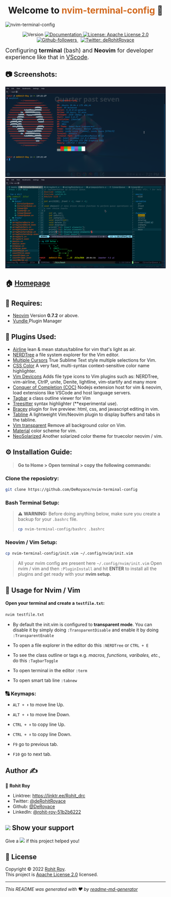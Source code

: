 <h1 style="text-align: center; font-weight:bold">Welcome to <font color="chocolate">nvim-terminal-config</font> 👋</h1>
<img src="https://socialify.git.ci/DeRoyace/nvim-terminal-config/image?description=1&descriptionEditable=This%20repo%20is%20made%20for%20nvim%20and%20bash%20terminal%20setup%20for%20better%20development%20experience.&font=Inter&forks=1&issues=1&language=1&name=1&owner=1&pattern=Charlie%20Brown&pulls=1&stargazers=1&theme=Dark" alt="nvim-terminal-config"  />

<p style="text-align: center">
  <img alt="Version" src="https://img.shields.io/badge/version-v0.1-red.svg?cacheSeconds=2592000&style=flat" height="24px" />
  <a href="https://github.com/DeRoyace/nvim-terminal-config/blob/master/README.md" target="_blank">
    <img alt="Documentation" src="https://img.shields.io/badge/documentation-✔-success.svg" height="24px"/>
  </a>
  <a href="https://github.com/DeRoyace/nvim-terminal-config/blob/master/LICENSE" target="_blank">
    <img alt="License: Apache License 2.0" src="https://img.shields.io/github/license/DeRoyace/nvim-terminal-config?color=darkcyan&style=flat" height="24px" />
  </a>
  <a href="https://github.com/DeRoyace">
    <img alt="Github-followers" src="https://img.shields.io/github/followers/deroyace?color=gold&logo=github" height="24px" />
  </a>&nbsp
  <a href="https://twitter.com/deRohitRoyace" target="_blank">
    <img alt="Twitter: deRohitRoyace" src="https://img.shields.io/twitter/follow/deRohitRoyace.svg?style=social" height="24px"/>
  </a>
</p>

<font size="+1"> Configuring <strong>terminal</strong> (bash) and <strong>Neovim</strong> for developer experience like that in <a href="https://code.visualstudio.com/">VScode</a>.</font>

## 📷 Screenshots:
<img src="images/bash_terminal.png" alt="Terminal-snapshot" />
<img src="images/vim_editor.png" alt="Vim-editor-snapshot" />

## 🏠 [Homepage](https://github.com/DeRoyace/nvim-terminal-config)

## 📌 Requires:

* <a href="https://github.com/neovim/neovim/releases/tag/v0.7.2">Neovim</a> Version **0.7.2** or above.
* <a href="https://github.com/VundleVim/Vundle.vim">Vundle </a>Plugin Manager 

## 🔌 Plugins Used:
* <a href="https://github.com/vim-airline/vim-airline">Airline</a> lean & mean status/tabline for vim that's light as air.
* <a href="https://github.com/preservim/nerdtree">NERDTree</a> a file system explorer for the Vim editor.
* <a href="https://github.com/terryma/vim-multiple-cursors">Multiple Cursors</a> True Sublime Text style multiple selections for Vim.
* <a href="https://github.com/ap/vim-css-color">CSS Color</a> A very fast, multi-syntax context-sensitive color name highlighter.
* <a href="https://github.com/ryanoasis/vim-devicons">Vim Devicons</a> Adds file type icons to Vim plugins such as: NERDTree, vim-airline, CtrlP, unite, Denite, lightline, vim-startify and many more
* <a href="https://github.com/neoclide/coc.nvim">Conquer of Completion (COC)</a> Nodejs extension host for vim & neovim, load extensions like VSCode and host language servers.
* <a href="https://github.com/preservim/tagbar">Tagbar</a> a class outline viewer for Vim
* <a href="https://github.com/nvim-treesitter/nvim-treesitter">Treesitter</a> syntax highlighter (**experimental use).
* <a href="https://github.com/turbio/bracey.vim">Bracey</a> plugin for live preview: html, css, and javascript editing in vim.
* <a href="https://github.com/pacha/vem-tabline">Tabline</a> A lightweight Vim/Neovim plugin to display buffers and tabs in the tabline.
* <a href="https://github.com/tribela/vim-transparent">Vim transparent</a> Remove all background color on Vim.
* <a href="https://github.com/kaicataldo/material.vim">Material</a> color scheme for vim.
* <a href="https://github.com/overcache/NeoSolarized">NeoSolarized</a> Another solarized color theme for truecolor neovim / vim.

## ⚙ Installation Guide:

> #### Go to **Home** > Open terminal > copy the following commands:
### **Clone the reposiotry:**
```sh
git clone https://github.com/DeRoyace/nvim-terminal-config
```
### Bash Terminal Setup:
> ⚠️ **WARNING:** Before doing anything below, make sure you create a backup for your ```.bashrc``` file.
>```sh
> cp nvim-terminal-config/bashrc .bashrc
>```
### Neovim / Vim Setup:
```sh
cp nvim-terminal-config/init.vim ~/.config/nvim/init.vim
```
> All your nvim config are present here ```~/.config/nvim/init.vim```
> Open nvim / vim and then ```:PluginInstall``` and hit **ENTER** to install all the plugins and get ready with your **nvim setup**.

## 🔰 Usage for Nvim / Vim
#### Open your terminal and create a ```testfile.txt```:
```sh
nvim testfile.txt
```
* By default the init.vim is configured to **transparent mode**. You can disable it by simply doing ```:TransparentDisable``` and enable it by doing ```:TransparentEnable```

* To open a file explorer in the editor do this ```:NERDTree``` or ```CTRL + E ```

* To see the class outline or tags e.g. *macros, functions, varibales, etc.*, do this ```:TagbarToggle ```

* To open terminal in the editor ```:term```
* To open smart tab line ```:tabnew```

### 🔠 Keymaps:
* ```ALT + ⬆``` to move line Up.
* ```ALT + ⬇``` to move line Down.

* ```CTRL + ⬆``` to copy line Up. 
* ```CTRL + ⬇``` to copy line Down.

* ```F9``` go to previous tab.
* ```F10``` go to next tab.

## Author ✍

👤 **Rohit Roy**

* Linktree: https://linktr.ee/Rohit_drc
* Twitter: [@deRohitRoyace](https://twitter.com/deRohitRoyace)
* Github: [@DeRoyace](https://github.com/DeRoyace)
* LinkedIn: [@rohit-roy-51b2b6222](https://linkedin.com/in/rohit-roy-51b2b6222)

## <img src="https://user-images.githubusercontent.com/88644839/182035669-4393bc12-8507-4aca-986a-6cb2c45b405a.png" width="27px" /> Show your support

Give a <img src="https://img.shields.io/github/stars/deroyace/nvim-terminal-config?color=darkcyan&label=%E2%AD%90%20Starred"/> if this project helped you!

## 📝 License

Copyright © 2022 [Rohit Roy](https://github.com/DeRoyace).<br />
This project is [Apache License 2.0](https://github.com/DeRoyace/nvim-terminal-config/blob/master/LICENSE) licensed.

***
_This README was generated with ❤️ by [readme-md-generator](https://github.com/kefranabg/readme-md-generator)_
